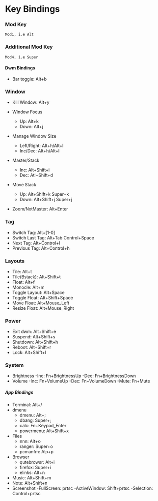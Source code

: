 # Key Bindings

### Mod Key
    Mod1, i.e Alt
### Additional Mod Key
    Mod4, i.e Super

#### Dwm Bindings

- Bar toggle:             Alt+b

### Window

- Kill Window:            Alt+y
 
- Window Focus
    - Up:                 Alt+k
    - Down:               Alt+j

- Manage Window Size
    - Left/Right:         Alt+h/Alt+l
    - Inc/Dec:            Alt+h/Alt+l
    
- Master/Stack
    - Inc:                Alt+Shift+i
    - Dec:                Atl+Shift+d
    
- Move Stack
    - Up:                 Alt+Shift+k
                          Super+k
    - Down:               Alt+Shift+j
                          Super+j
                         
- Zoom/NxtMaster:         Alt+Enter

### Tag
- Switch Tag:             Alt+[1-0]
- Switch Last Tag:        Alt+Tab
                          Control+Space
- Next Tag:               Alt+Control+l
- Previous Tag:           Alt+Control+h

### Layouts
- Tile:                   Alt+t
- Tile(Bstack):           Alt+Shift+t
- Float:                  Alt+f
- Monocle:                Alt+m
- Toggle Layout:          Alt+Space
- Toggle Float:           Alt+Shift+Space
- Move Float:             Alt+Mouse_Left
- Resize Float:           Alt+Mouse_Right

### Power
- Exit dwm:               Alt+Shift+e
- Suspend:                Alt+Shift+s
- Shutdown:               Alt+Shift+h
- Reboot:                 Alt+Shift+r
- Lock:                   Alt+Shift+l

### System
- Brightness
    -Inc:                 Fn+BrightnessUp
    -Dec:                 Fn+BrightnessDown
- Volume
    -Inc:                 Fn+VolumeUp
    -Dec:                 Fn+VolumeDown
    -Mute:                Fn+Mute
    
##### App Bindings

- Terminal:               Alt+/
- dmenu 
    - dmenu:              Alt+;
    - dbang:              Super+;
    - calc:               Fn+Keypad_Enter
    - powermenu:          Alt+Shift+x
- Files
    - nnn:                Alt+o
    - ranger:             Super+o
    - pcmanfm:            Alp+p
- Browser
    - qutebrowsr:         Alt+i
    - firefox:            Super+i
    - elinks:             Alt+n
- Music:                  Alt+Shift+m
- Note:                   Alt+Shift+n
- Screenshot
    -FullScreen:          prtsc
    -ActiveWindow:        Shift+prtsc
    -Selection:           Control+prtsc

